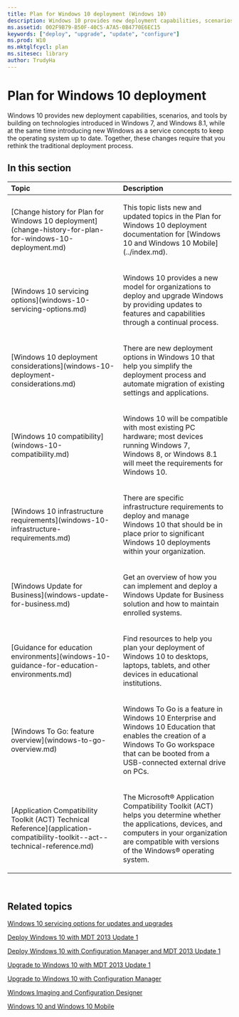 ```yaml
---
title: Plan for Windows 10 deployment (Windows 10)
description: Windows 10 provides new deployment capabilities, scenarios, and tools by building on technologies introduced in Windows 7, and Windows 8.1, while at the same time introducing new Windows as a service concepts to keep the operating system up to date.
ms.assetid: 002F9B79-B50F-40C5-A7A5-0B4770E6EC15
keywords: ["deploy", "upgrade", "update", "configure"]
ms.prod: W10
ms.mktglfcycl: plan
ms.sitesec: library
author: TrudyHa
---
```


# Plan for Windows 10 deployment


Windows 10 provides new deployment capabilities, scenarios, and tools by building on technologies introduced in Windows 7, and Windows 8.1, while at the same time introducing new Windows as a service concepts to keep the operating system up to date. Together, these changes require that you rethink the traditional deployment process.

## In this section


<table>
<colgroup>
<col width="50%" />
<col width="50%" />
</colgroup>
<thead>
<tr class="header">
<th align="left">Topic</th>
<th align="left">Description</th>
</tr>
</thead>
<tbody>
<tr class="odd">
<td align="left"><p>[Change history for Plan for Windows 10 deployment](change-history-for-plan-for-windows-10-deployment.md)</p></td>
<td align="left"><p>This topic lists new and updated topics in the Plan for Windows 10 deployment documentation for [Windows 10 and Windows 10 Mobile](../index.md).</p></td>
</tr>
<tr class="even">
<td align="left"><p>[Windows 10 servicing options](windows-10-servicing-options.md)</p></td>
<td align="left"><p>Windows 10 provides a new model for organizations to deploy and upgrade Windows by providing updates to features and capabilities through a continual process.</p></td>
</tr>
<tr class="odd">
<td align="left"><p>[Windows 10 deployment considerations](windows-10-deployment-considerations.md)</p></td>
<td align="left"><p>There are new deployment options in Windows 10 that help you simplify the deployment process and automate migration of existing settings and applications.</p></td>
</tr>
<tr class="even">
<td align="left"><p>[Windows 10 compatibility](windows-10-compatibility.md)</p></td>
<td align="left"><p>Windows 10 will be compatible with most existing PC hardware; most devices running Windows 7, Windows 8, or Windows 8.1 will meet the requirements for Windows 10.</p></td>
</tr>
<tr class="odd">
<td align="left"><p>[Windows 10 infrastructure requirements](windows-10-infrastructure-requirements.md)</p></td>
<td align="left"><p>There are specific infrastructure requirements to deploy and manage Windows 10 that should be in place prior to significant Windows 10 deployments within your organization.</p></td>
</tr>
<tr class="even">
<td align="left"><p>[Windows Update for Business](windows-update-for-business.md)</p></td>
<td align="left"><p>Get an overview of how you can implement and deploy a Windows Update for Business solution and how to maintain enrolled systems.</p></td>
</tr>
<tr class="odd">
<td align="left"><p>[Guidance for education environments](windows-10-guidance-for-education-environments.md)</p></td>
<td align="left"><p>Find resources to help you plan your deployment of Windows 10 to desktops, laptops, tablets, and other devices in educational institutions.</p></td>
</tr>
<tr class="even">
<td align="left"><p>[Windows To Go: feature overview](windows-to-go-overview.md)</p></td>
<td align="left"><p>Windows To Go is a feature in Windows 10 Enterprise and Windows 10 Education that enables the creation of a Windows To Go workspace that can be booted from a USB-connected external drive on PCs.</p></td>
</tr>
<tr class="odd">
<td align="left"><p>[Application Compatibility Toolkit (ACT) Technical Reference](application-compatibility-toolkit--act--technical-reference.md)</p></td>
<td align="left"><p>The Microsoft® Application Compatibility Toolkit (ACT) helps you determine whether the applications, devices, and computers in your organization are compatible with versions of the Windows® operating system.</p></td>
</tr>
</tbody>
</table>

 

## Related topics


[Windows 10 servicing options for updates and upgrades](../manage/introduction-to-windows-10-servicing.md)

[Deploy Windows 10 with MDT 2013 Update 1](../deploy/deploy-windows-10-with-the-microsoft-deployment-toolkit.md)

[Deploy Windows 10 with Configuration Manager and MDT 2013 Update 1](../deploy/deploy-windows-10-with-system-center-2012-r2-configuration-manager.md)

[Upgrade to Windows 10 with MDT 2013 Update 1](../deploy/upgrade-to-windows-10-with-the-microsoft-deployment-toolkit.md)

[Upgrade to Windows 10 with Configuration Manager](../deploy/upgrade-to-windows-10-with-system-center-configuraton-manager.md)

[Windows Imaging and Configuration Designer](http://go.microsoft.com/fwlink/p/?LinkId=733911)

[Windows 10 and Windows 10 Mobile](../index.md)

 

 





